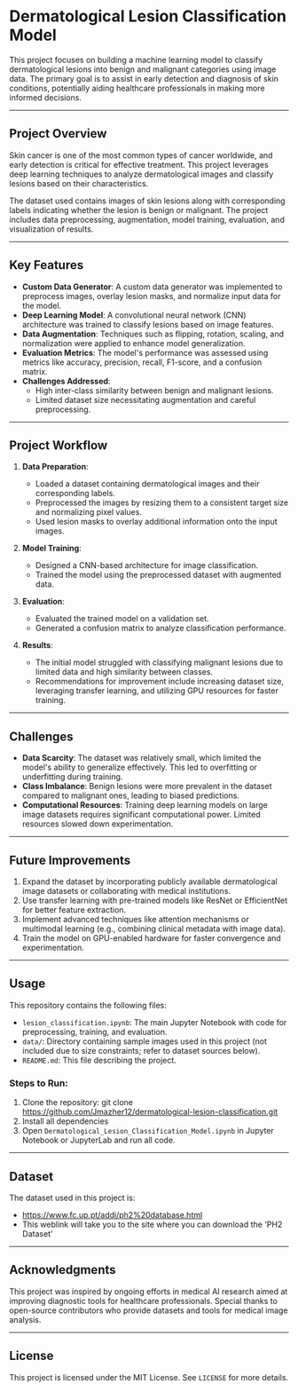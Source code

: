 # Dermatological Lesion Classification Model

This project focuses on building a machine learning model to classify dermatological lesions into benign and malignant categories using image data. The primary goal is to assist in early detection and diagnosis of skin conditions, potentially aiding healthcare professionals in making more informed decisions.

---

## Project Overview

Skin cancer is one of the most common types of cancer worldwide, and early detection is critical for effective treatment. This project leverages deep learning techniques to analyze dermatological images and classify lesions based on their characteristics.

The dataset used contains images of skin lesions along with corresponding labels indicating whether the lesion is benign or malignant. The project includes data preprocessing, augmentation, model training, evaluation, and visualization of results.

---

## Key Features

- **Custom Data Generator**: A custom data generator was implemented to preprocess images, overlay lesion masks, and normalize input data for the model.
- **Deep Learning Model**: A convolutional neural network (CNN) architecture was trained to classify lesions based on image features.
- **Data Augmentation**: Techniques such as flipping, rotation, scaling, and normalization were applied to enhance model generalization.
- **Evaluation Metrics**: The model's performance was assessed using metrics like accuracy, precision, recall, F1-score, and a confusion matrix.
- **Challenges Addressed**:
  - High inter-class similarity between benign and malignant lesions.
  - Limited dataset size necessitating augmentation and careful preprocessing.

---

## Project Workflow

1. **Data Preparation**:
   - Loaded a dataset containing dermatological images and their corresponding labels.
   - Preprocessed the images by resizing them to a consistent target size and normalizing pixel values.
   - Used lesion masks to overlay additional information onto the input images.

2. **Model Training**:
   - Designed a CNN-based architecture for image classification.
   - Trained the model using the preprocessed dataset with augmented data.

3. **Evaluation**:
   - Evaluated the trained model on a validation set.
   - Generated a confusion matrix to analyze classification performance.

4. **Results**:
   - The initial model struggled with classifying malignant lesions due to limited data and high similarity between classes.
   - Recommendations for improvement include increasing dataset size, leveraging transfer learning, and utilizing GPU resources for faster training.

---

## Challenges

- **Data Scarcity**: The dataset was relatively small, which limited the model's ability to generalize effectively. This led to overfitting or underfitting during training.
- **Class Imbalance**: Benign lesions were more prevalent in the dataset compared to malignant ones, leading to biased predictions.
- **Computational Resources**: Training deep learning models on large image datasets requires significant computational power. Limited resources slowed down experimentation.

---

## Future Improvements

1. Expand the dataset by incorporating publicly available dermatological image datasets or collaborating with medical institutions.
2. Use transfer learning with pre-trained models like ResNet or EfficientNet for better feature extraction.
3. Implement advanced techniques like attention mechanisms or multimodal learning (e.g., combining clinical metadata with image data).
4. Train the model on GPU-enabled hardware for faster convergence and experimentation.

---

## Usage

This repository contains the following files:
- `lesion_classification.ipynb`: The main Jupyter Notebook with code for preprocessing, training, and evaluation.
- `data/`: Directory containing sample images used in this project (not included due to size constraints; refer to dataset sources below).
- `README.md`: This file describing the project.

### Steps to Run:

1. Clone the repository: git clone https://github.com/Jmazher12/dermatological-lesion-classification.git
2. Install all dependencies
3. Open `Dermatological_Lesion_Classification_Model.ipynb` in Jupyter Notebook or JupyterLab and run all code.

---

## Dataset

The dataset used in this project is:

- https://www.fc.up.pt/addi/ph2%20database.html
- This weblink will take you to the site where you can download the 'PH2 Dataset'

---

## Acknowledgments

This project was inspired by ongoing efforts in medical AI research aimed at improving diagnostic tools for healthcare professionals. Special thanks to open-source contributors who provide datasets and tools for medical image analysis.

---

## License

This project is licensed under the MIT License. See `LICENSE` for more details.

